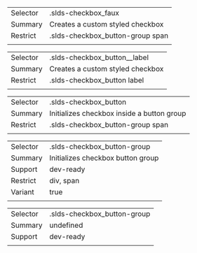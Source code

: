 
|  |  |
|-------|-------|
| Selector | .slds-checkbox_faux |
| Summary | Creates a custom styled checkbox |
| Restrict | .slds-checkbox_button-group span |
|  |  |


|  |  |
|-------|-------|
| Selector | .slds-checkbox_button__label |
| Summary | Creates a custom styled checkbox |
| Restrict | .slds-checkbox_button label |
|  |  |


|  |  |
|-------|-------|
| Selector | .slds-checkbox_button |
| Summary | Initializes checkbox inside a button group |
| Restrict | .slds-checkbox_button-group span |
|  |  |


|  |  |
|-------|-------|
| Selector | .slds-checkbox_button-group |
| Summary | Initializes checkbox button group |
| Support | dev-ready |
| Restrict | div, span |
| Variant | true |
|  |  |


|  |  |
|-------|-------|
| Selector | .slds-checkbox_button-group |
| Summary | undefined |
| Support | dev-ready |
|  |  |

